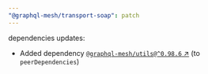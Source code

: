 ```yaml
---
"@graphql-mesh/transport-soap": patch
---
```

dependencies updates:
  - Added dependency [`@graphql-mesh/utils@^0.98.6` ↗︎](https://www.npmjs.com/package/@graphql-mesh/utils/v/0.98.6) (to `peerDependencies`)
